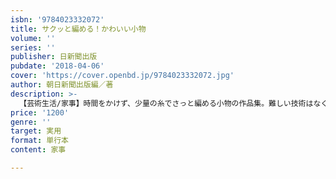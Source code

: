 ```yaml
---
isbn: '9784023332072'
title: サクッと編める！かわいい小物
volume: ''
series: ''
publisher: 日新聞出版
pubdate: '2018-04-06'
cover: 'https://cover.openbd.jp/9784023332072.jpg'
author: 朝日新聞出版編／著
description: >-
  【芸術生活/家事】時間をかけず、少量の糸でさっと編める小物の作品集。難しい技術はなく、ウェア小物、インテリア小物、アクセサリーなど、室内外に使えるアイテムを広く紹介。インテリア小物やアクセサリーは一年中使えるので、年間商品にも。
price: '1200'
genre: ''
target: 実用
format: 単行本
content: 家事

---
```

